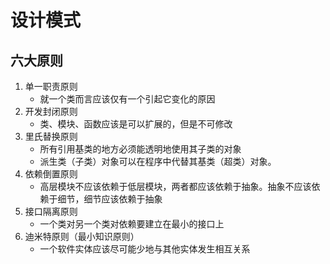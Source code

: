 # 设计模式
## 六大原则
1. 单一职责原则
    - 就一个类而言应该仅有一个引起它变化的原因
2. 开发封闭原则
    - 类、模块、函数应该是可以扩展的，但是不可修改
3. 里氏替换原则
    - 所有引用基类的地方必须能透明地使用其子类的对象
    - 派生类（子类）对象可以在程序中代替其基类（超类）对象。
4. 依赖倒置原则   
    - 高层模块不应该依赖于低层模块，两者都应该依赖于抽象。抽象不应该依赖于细节，细节应该依赖于抽象
5. 接口隔离原则
    - 一个类对另一个类对依赖要建立在最小的接口上
6. 迪米特原则（最小知识原则）
    - 一个软件实体应该尽可能少地与其他实体发生相互关系 

